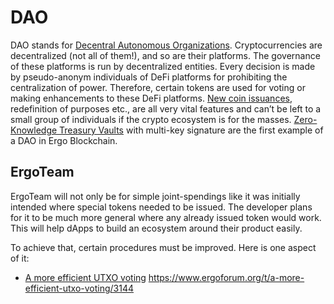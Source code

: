 # DAO

DAO stands for [Decentral Autonomous Organizations](https://www.investopedia.com/tech/what-dao/). Cryptocurrencies are decentralized (not all of them!), and so are their platforms. The governance of these platforms is run by decentralized entities. Every decision is made by pseudo-anonym individuals of DeFi platforms for prohibiting the centralization of power. Therefore, certain tokens are used for voting or making enhancements to these DeFi platforms. [New coin issuances](https://wbtc.network/), redefinition of purposes etc., are all very vital features and can’t be left to a small group of individuals if the crypto ecosystem is for the masses. [Zero-Knowledge Treasury Vaults](https://ergoplatform.org/en/blog/2020-09-04-announcing-the-zk-treasury-on-ergo/) with multi-key signature are the first example of a DAO in Ergo Blockchain.

## ErgoTeam

ErgoTeam will not only be for simple joint-spendings like it was initially intended where special tokens needed to be issued. The developer plans for it to be much more general where any already issued token would work. This will help dApps to build an ecosystem around their product easily.

To achieve that, certain procedures must be improved. Here is one aspect of it: 

- [A more efficient UTXO voting](https://www.ergoforum.org/t/a-more-efficient-utxo-voting/3144) https://www.ergoforum.org/t/a-more-efficient-utxo-voting/3144